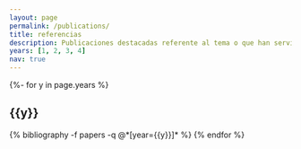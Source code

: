 ```yaml
---
layout: page
permalink: /publications/
title: referencias
description: Publicaciones destacadas referente al tema o que han servido de inspiración.
years: [1, 2, 3, 4]
nav: true
---
```

<!-- _pages/publications.md -->
<div class="publications">

{%- for y in page.years %}
  <h2 class="year">{{y}}</h2>
  {% bibliography -f papers -q @*[year={{y}}]* %}
{% endfor %}

</div>
